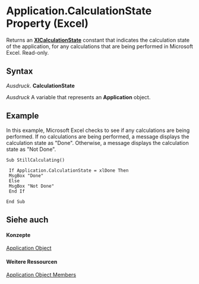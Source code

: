 
# Application.CalculationState Property (Excel)

Returns an  **[XlCalculationState](b0c7a454-e78f-17cc-4e5c-f7742a9857f6.md)** constant that indicates the calculation state of the application, for any calculations that are being performed in Microsoft Excel. Read-only.


## Syntax

 _Ausdruck_. **CalculationState**

 _Ausdruck_ A variable that represents an **Application** object.


## Example

In this example, Microsoft Excel checks to see if any calculations are being performed. If no calculations are being performed, a message displays the calculation state as "Done". Otherwise, a message displays the calculation state as "Not Done".


```
Sub StillCalculating() 
 
 If Application.CalculationState = xlDone Then 
 MsgBox "Done" 
 Else 
 MsgBox "Not Done" 
 End If 
 
End Sub
```


## Siehe auch


#### Konzepte


[Application Object](19b73597-5cf9-4f56-8227-b5211f657f6f.md)
#### Weitere Ressourcen


[Application Object Members](http://msdn.microsoft.com/library/4cb9ca42-8d07-cc9c-2d80-4eb9a5921e1e%28Office.15%29.aspx)